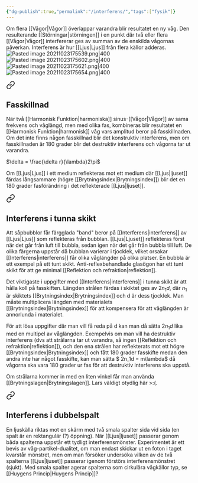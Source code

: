 ```yaml
---
{"dg-publish":true,"permalink":"/interferens/","tags":["fysik"]}
---
```



Om flera [[Vågor\|Vågor]] överlappar varandra blir resultatet en ny våg. Den resulterande [[Störningar\|störningen]] i en punkt där två eller flera [[Vågor\|Vågor]] interfererar ges av summan av de enskilda vågornas påverkan. Interferens är hur [[Ljus\|Ljus]] från flera källor adderas.
![Pasted image 20211023175539.png|400](/img/user/images/Pasted%20image%2020211023175539.png)
![Pasted image 20211023175602.png|400](/img/user/images/Pasted%20image%2020211023175602.png)
![Pasted image 20211023175621.png|400](/img/user/images/Pasted%20image%2020211023175621.png)
![Pasted image 20211023175654.png|400](/img/user/images/Pasted%20image%2020211023175654.png)


<div class="transclusion internal-embed is-loaded"><a class="markdown-embed-link" href="/fasskillnad/" aria-label="Open link"><svg xmlns="http://www.w3.org/2000/svg" width="24" height="24" viewBox="0 0 24 24" fill="none" stroke="currentColor" stroke-width="2" stroke-linecap="round" stroke-linejoin="round" class="svg-icon lucide-link"><path d="M10 13a5 5 0 0 0 7.54.54l3-3a5 5 0 0 0-7.07-7.07l-1.72 1.71"></path><path d="M14 11a5 5 0 0 0-7.54-.54l-3 3a5 5 0 0 0 7.07 7.07l1.71-1.71"></path></svg></a><div class="markdown-embed">




## Fasskillnad

När två [[Harmonisk Funktion\|harmoniska]] sinus-[[Vågor\|Vågor]] av sama frekvens och våglängd, men med olika fas, kombineras blir resultatet en [[Harmonisk Funktion\|harmonisk]] våg vars amplitud beror på fasskillnaden. Om det inte finns någon fasskillnad blir det konstruktiv interferens, men om fasskillnaden är 180 grader blir det destruktiv interferens och vågorna tar ut varandra. 

$\delta = \frac{\delta r}{\lambda}2\pi$

Om [[Ljus\|Ljus]] i ett medium reflekteras mot ett medium där [[Ljus\|ljuset]] färdas långsammare (högre [[Brytningsindex\|Brytningsindex]]) blir det en 180 grader fasförändring i det reflekterade [[Ljus\|ljuset]].

</div></div>



<div class="transclusion internal-embed is-loaded"><a class="markdown-embed-link" href="/interferens-i-tunna-skikt/" aria-label="Open link"><svg xmlns="http://www.w3.org/2000/svg" width="24" height="24" viewBox="0 0 24 24" fill="none" stroke="currentColor" stroke-width="2" stroke-linecap="round" stroke-linejoin="round" class="svg-icon lucide-link"><path d="M10 13a5 5 0 0 0 7.54.54l3-3a5 5 0 0 0-7.07-7.07l-1.72 1.71"></path><path d="M14 11a5 5 0 0 0-7.54-.54l-3 3a5 5 0 0 0 7.07 7.07l1.71-1.71"></path></svg></a><div class="markdown-embed">




## Interferens i tunna skikt

Att såpbubblor får färgglada "band" beror på [[Interferens\|interferens]] av [[Ljus\|Ljus]] som reflekteras från bubblan. [[Ljus\|Ljuset]] reflekteras först när det går från luft till bubbla, sedan igen när det går från bubbla till luft. De olika färgerna uppstår då bubblan varierar i tjocklek, vilket orsakar [[Interferens\|interferens]] får olika våglängder på olika platser. En bubbla är ett exempel på ett tunt skikt. Anti-reflexbehandlade glasögon har ett tunt skikt för att ge minimal [[Reflektion och refraktion\|reflektion]].

Det viktigaste i uppgifter med [[Interferens\|interferens]] i tunna skikt är att hålla koll på fasskiften. Längden strålen färdas i skiktet ges av $2n_1d$, där $n_1$ är skiktets [[Brytningsindex\|Brytningsindex]] och d är dess tjocklek. Man måste multiplicera längden med materialets [[Brytningsindex\|Brytningsindex]] för att kompensera för att våglängden är annorlunda i materialet.

För att lösa uppgifter där man vill få reda på d kan man då sätta $2n_1d$ lika med en multipel av våglängden. Exempelvis om man vill ha destruktiv interferens (dvs att strålarna tar ut varandra, så ingen [[Reflektion och refraktion\|reflektion]]), och den ena strålen har reflekterats mot ett högre [[Brytningsindex\|Brytningsindex]] och fått 180 grader fasskifte medan den andra inte har något fasskifte, kan man sätta
$ 2n_1d = m\lambda$
då vågorna ska vara 180 grader ur fas för att destruktiv interferens ska uppstå. 

Om strålarna kommer in med en liten vinkel får man använda [[Brytningslagen\|Brytningslagen]]. Lars väldigt otydlig här >:(.

</div></div>
 


<div class="transclusion internal-embed is-loaded"><a class="markdown-embed-link" href="/interferens-i-dubbelspalt/" aria-label="Open link"><svg xmlns="http://www.w3.org/2000/svg" width="24" height="24" viewBox="0 0 24 24" fill="none" stroke="currentColor" stroke-width="2" stroke-linecap="round" stroke-linejoin="round" class="svg-icon lucide-link"><path d="M10 13a5 5 0 0 0 7.54.54l3-3a5 5 0 0 0-7.07-7.07l-1.72 1.71"></path><path d="M14 11a5 5 0 0 0-7.54-.54l-3 3a5 5 0 0 0 7.07 7.07l1.71-1.71"></path></svg></a><div class="markdown-embed">




## Interferens i dubbelspalt
En ljuskälla riktas mot en skärm med två smala spalter sida vid sida (en spalt är en rektangulär (?) öppning). När [[Ljus\|ljuset]] passerar genom båda spalterna uppstår ett tydligt interferensmönster. Experimentet är ett bevis av våg-partikel-dualitet, om man endast skickar ut en foton i taget kvarstår mönstret, men om man försöker undersöka vilken av de två spalterna [[Ljus\|ljuset]] passerar igenom förstörs interferensmönstret (sjukt). Med smala spalter agerar spalterna som cirkulära vågkällor typ, se [[Huygens Princip\|Huygens Princip]]?

</div></div>
